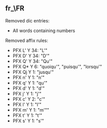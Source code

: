 <!--
SPDX-FileCopyrightText: 2023 Antoine Belvire
SPDX-License-Identifier: GPL-3.0-or-later
-->

## fr_\FR

Removed dic entries:

* All words containing numbers

Removed affix rules:

* PFX L' Y 34: "L'"
* PFX D' Y 34: "D'"
* PFX Q' Y 34: "Qu'"
* PFX Q* Y 6: "quoiqu'", "puisqu'", "lorsqu'"
* PFX Qj Y 1: "jusqu'"
* PFX n' Y 1: "n'"
* PFX q' Y 1: "qu'"
* PFX d' Y 1: "d'"
* PFX j' Y 1: "j'"
* PFX c' Y 2: "c'"
* PFX l' Y 1: "l'"
* PFX m' Y 1: "m'""
* PFX t' Y 1: "t'"
* PFX s' Y 1: "s'"
